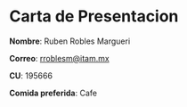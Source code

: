 # Carta de Presentacion

**Nombre**: Ruben Robles Margueri

**Correo**: rroblesm@itam.mx

**CU**: 195666

**Comida preferida**: Cafe
